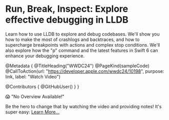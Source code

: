 # Run, Break, Inspect: Explore effective debugging in LLDB

Learn how to use LLDB to explore and debug codebases. We'll show you how to make the most of crashlogs and backtraces, and how to supercharge breakpoints with actions and complex stop conditions. We'll also explore how the "p" command and the latest features in Swift 6 can enhance your debugging experience.

@Metadata {
   @TitleHeading("WWDC24")
   @PageKind(sampleCode)
   @CallToAction(url: "https://developer.apple.com/wwdc24/10198", purpose: link, label: "Watch Video")

   @Contributors {
      @GitHubUser(<replace this with your GitHub handle>)
   }
}

😱 "No Overview Available!"

Be the hero to change that by watching the video and providing notes! It's super easy:
 [Learn More…](https://wwdcnotes.com/documentation/wwdcnotes/contributing)
